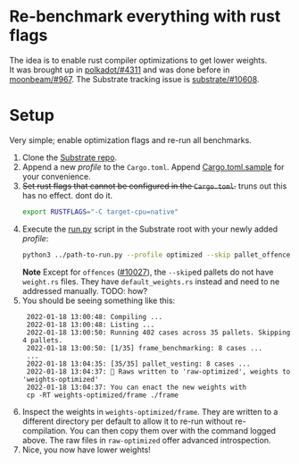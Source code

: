 # Re-benchmark everything with rust flags

The idea is to enable rust compiler optimizations to get lower weights.  
It was brought up in [polkadot/#4311](https://github.com/paritytech/polkadot/issues/4311) and was done before in [moonbeam/#967](https://github.com/PureStake/moonbeam/pull/967). 
The Substrate tracking issue is [substrate/#10608](https://github.com/paritytech/substrate/issues/10608).

# Setup

Very simple; enable optimization flags and re-run all benchmarks.

1. Clone the [Substrate repo](https://github.com/paritytech/substrate).
2. Append a new *profile* to the `Cargo.toml`. Append [Cargo.toml.sample](Cargo.toml.sample) for your convenience.
3. ~~Set rust flags that cannot be configured in the `Cargo.toml`.~~
	truns out this has no effect. dont do it.
	```sh
	export RUSTFLAGS="-C target-cpu=native"
	```
4. Execute the [run.py](run.py) script in the Substrate root with your newly added *profile*:
	```sh
	python3 ../path-to-run.py --profile optimized --skip pallet_offences pallet_mmr pallet_babe pallet_grandpa
	```
	**Note** Except for `offences` ([#10027](https://github.com/paritytech/substrate/issues/10027)), the `--skip`ed pallets do not have `weight.rs` files. They have `default_weights.rs` instead and need to ne addressed manually. TODO: how?
4. You should be seeing something like this:
   ```pre
	2022-01-18 13:00:48: Compiling ...
	2022-01-18 13:00:48: Listing ...
	2022-01-18 13:00:50: Running 402 cases across 35 pallets. Skipping 4 pallets.
	2022-01-18 13:00:50: [1/35] frame_benchmarking: 8 cases ...
	...
	2022-01-18 13:04:35: [35/35] pallet_vesting: 8 cases ...
	2022-01-18 13:04:37: 🎉 Raws written to 'raw-optimized', weights to 'weights-optimized'
	2022-01-18 13:04:37: You can enact the new weights with
	cp -RT weights-optimized/frame ./frame
   ```
5. Inspect the weights in `weights-optimized/frame`. They are written to a different directory per default to allow it to re-run without re-compilation. You can then copy them over with the command logged above.
The raw files in `raw-optimized` offer advanced introspection.
1. Nice, you now have lower weights!
